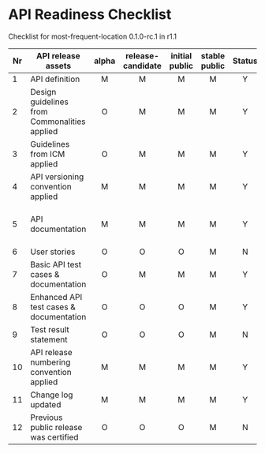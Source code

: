# API Readiness Checklist

Checklist for most-frequent-location 0.1.0-rc.1 in r1.1

| Nr | API release assets  | alpha | release-candidate |  initial<br>public | stable<br> public | Status | Comments |
|----|----------------------------------------------|:-----:|:-----------------:|:-------:|:------:|:----:|:----:|
|  1 | API definition                               |   M   |         M         |    M    |    M   |   Y  | [link](/code/API_definitions/most-frequent-location.yaml) |
|  2 | Design guidelines from Commonalities applied |   O   |         M         |    M    |    M   |   Y  | [r0.4.0](https://github.com/camaraproject/Commonalities/tree/r0.4.0) |
|  3 | Guidelines from ICM applied                  |   O   |         M         |    M    |    M   |   Y  | [r0.2.1](https://github.com/camaraproject/IdentityAndConsentManagement/tree/r0.2.1) |
|  4 | API versioning convention applied            |   M   |         M         |    M    |    M   |   Y  |      |
|  5 | API documentation                            |   M   |         M         |    M    |    M   |   Y  | Embed documentation into API spec - [link](/code/API_definitions/most-frequent-location.yaml) |
|  6 | User stories                                 |   O   |         O         |    O    |    M   |   N  |      |
|  7 | Basic API test cases & documentation         |   O   |         M         |    M    |    M   |   Y  | [link](/code/Test_definitions/most-frequent-location-check.feature) |
|  8 | Enhanced API test cases & documentation      |   O   |         O         |    O    |    M   |   Y  | [link](/code/Test_definitions/most-frequent-location-check.feature) |
|  9 | Test result statement                        |   O   |         O         |    O    |    M   |   N  |      |
| 10 | API release numbering convention applied     |   M   |         M         |    M    |    M   |   Y  |      |
| 11 | Change log updated                           |   M   |         M         |    M    |    M   |   Y  | [link](/CHANGELOG.md) |
| 12 | Previous public release was certified        |   O   |         O         |    O    |    M   |   N  |      |
